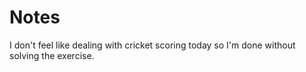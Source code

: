 # Notes

I don't feel like dealing with cricket scoring today so I'm done without solving the exercise.
